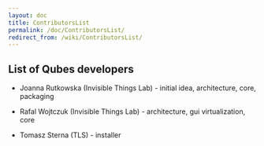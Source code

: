 ```yaml
---
layout: doc
title: ContributorsList
permalink: /doc/ContributorsList/
redirect_from: /wiki/ContributorsList/
---
```


List of Qubes developers
------------------------

-   Joanna Rutkowska (Invisible Things Lab) - initial idea, architecture, core, packaging

-   Rafal Wojtczuk (Invisible Things Lab) - architecture, gui virtualization, core

-   Tomasz Sterna (TLS) - installer

